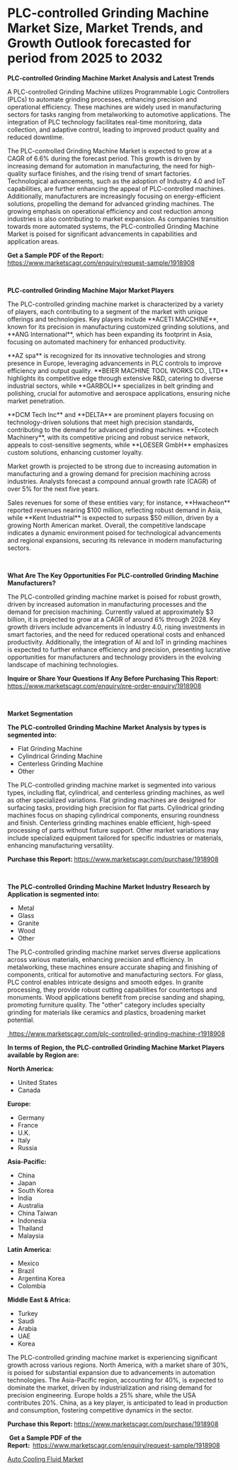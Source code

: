 <p><h1>PLC-controlled Grinding Machine Market Size, Market Trends, and Growth Outlook forecasted for period from 2025 to 2032</h1></p><p><strong>PLC-controlled Grinding Machine Market Analysis and Latest Trends</strong></p>
<p><p>A PLC-controlled Grinding Machine utilizes Programmable Logic Controllers (PLCs) to automate grinding processes, enhancing precision and operational efficiency. These machines are widely used in manufacturing sectors for tasks ranging from metalworking to automotive applications. The integration of PLC technology facilitates real-time monitoring, data collection, and adaptive control, leading to improved product quality and reduced downtime.</p><p>The PLC-controlled Grinding Machine Market is expected to grow at a CAGR of 6.6% during the forecast period. This growth is driven by increasing demand for automation in manufacturing, the need for high-quality surface finishes, and the rising trend of smart factories. Technological advancements, such as the adoption of Industry 4.0 and IoT capabilities, are further enhancing the appeal of PLC-controlled machines. Additionally, manufacturers are increasingly focusing on energy-efficient solutions, propelling the demand for advanced grinding machines. The growing emphasis on operational efficiency and cost reduction among industries is also contributing to market expansion. As companies transition towards more automated systems, the PLC-controlled Grinding Machine Market is poised for significant advancements in capabilities and application areas.</p></p>
<p><strong>Get a Sample PDF of the Report:&nbsp;</strong> <a href="https://www.marketscagr.com/enquiry/request-sample/1918908?utm_campaign=3122&utm_medium=2&utm_source=Github&utm_content=ia&utm_term=28032025&utm_id=plc-controlled-grinding-machine">https://www.marketscagr.com/enquiry/request-sample/1918908</a></p>
<p>&nbsp;</p>
<p><strong>PLC-controlled Grinding Machine Major Market Players</strong></p>
<p><p>The PLC-controlled grinding machine market is characterized by a variety of players, each contributing to a segment of the market with unique offerings and technologies. Key players include **ACETI MACCHINE**, known for its precision in manufacturing customized grinding solutions, and **ANG International**, which has been expanding its footprint in Asia, focusing on automated machinery for enhanced productivity.</p><p>**AZ spa** is recognized for its innovative technologies and strong presence in Europe, leveraging advancements in PLC controls to improve efficiency and output quality. **BEIER MACHINE TOOL WORKS CO., LTD** highlights its competitive edge through extensive R&D, catering to diverse industrial sectors, while **GARBOLI** specializes in belt grinding and polishing, crucial for automotive and aerospace applications, ensuring niche market penetration.</p><p>**DCM Tech Inc** and **DELTA** are prominent players focusing on technology-driven solutions that meet high precision standards, contributing to the demand for advanced grinding machines. **Ecotech Machinery**, with its competitive pricing and robust service network, appeals to cost-sensitive segments, while **LOESER GmbH** emphasizes custom solutions, enhancing customer loyalty.</p><p>Market growth is projected to be strong due to increasing automation in manufacturing and a growing demand for precision machining across industries. Analysts forecast a compound annual growth rate (CAGR) of over 5% for the next five years. </p><p>Sales revenues for some of these entities vary; for instance, **Hwacheon** reported revenues nearing $100 million, reflecting robust demand in Asia, while **Kent Industrial** is expected to surpass $50 million, driven by a growing North American market. Overall, the competitive landscape indicates a dynamic environment poised for technological advancements and regional expansions, securing its relevance in modern manufacturing sectors.</p></p>
<p>&nbsp;</p>
<p><strong>What Are The Key Opportunities For PLC-controlled Grinding Machine Manufacturers?</strong></p>
<p><p>The PLC-controlled grinding machine market is poised for robust growth, driven by increased automation in manufacturing processes and the demand for precision machining. Currently valued at approximately $3 billion, it is projected to grow at a CAGR of around 6% through 2028. Key growth drivers include advancements in Industry 4.0, rising investments in smart factories, and the need for reduced operational costs and enhanced productivity. Additionally, the integration of AI and IoT in grinding machines is expected to further enhance efficiency and precision, presenting lucrative opportunities for manufacturers and technology providers in the evolving landscape of machining technologies.</p></p>
<p><strong>Inquire or Share Your Questions If Any Before Purchasing This Report:</strong> <a href="https://www.marketscagr.com/enquiry/pre-order-enquiry/1918908?utm_campaign=3122&utm_medium=2&utm_source=Github&utm_content=ia&utm_term=28032025&utm_id=plc-controlled-grinding-machine">https://www.marketscagr.com/enquiry/pre-order-enquiry/1918908</a></p>
<p>&nbsp;</p>
<p><strong>Market Segmentation</strong></p>
<p><strong>The PLC-controlled Grinding Machine Market Analysis by types is segmented into:</strong></p>
<p><ul><li>Flat Grinding Machine</li><li>Cylindrical Grinding Machine</li><li>Centerless Grinding Machine</li><li>Other</li></ul></p>
<p><p>The PLC-controlled grinding machine market is segmented into various types, including flat, cylindrical, and centerless grinding machines, as well as other specialized variations. Flat grinding machines are designed for surfacing tasks, providing high precision for flat parts. Cylindrical grinding machines focus on shaping cylindrical components, ensuring roundness and finish. Centerless grinding machines enable efficient, high-speed processing of parts without fixture support. Other market variations may include specialized equipment tailored for specific industries or materials, enhancing manufacturing versatility.</p></p>
<p><strong>Purchase this Report:&nbsp;</strong><a href="https://www.marketscagr.com/purchase/1918908?utm_campaign=3122&utm_medium=2&utm_source=Github&utm_content=ia&utm_term=28032025&utm_id=plc-controlled-grinding-machine">https://www.marketscagr.com/purchase/1918908</a></p>
<p>&nbsp;</p>
<p><strong>The PLC-controlled Grinding Machine Market Industry Research by Application is segmented into:</strong></p>
<p><ul><li>Metal</li><li>Glass</li><li>Granite</li><li>Wood</li><li>Other</li></ul></p>
<p><p>The PLC-controlled grinding machine market serves diverse applications across various materials, enhancing precision and efficiency. In metalworking, these machines ensure accurate shaping and finishing of components, critical for automotive and manufacturing sectors. For glass, PLC control enables intricate designs and smooth edges. In granite processing, they provide robust cutting capabilities for countertops and monuments. Wood applications benefit from precise sanding and shaping, promoting furniture quality. The "other" category includes specialty grinding for materials like ceramics and plastics, broadening market potential.</p></p>
<p><a href="https://www.marketscagr.com/plc-controlled-grinding-machine-r1918908?utm_campaign=3122&utm_medium=2&utm_source=Github&utm_content=ia&utm_term=28032025&utm_id=plc-controlled-grinding-machine">&nbsp;https://www.marketscagr.com/plc-controlled-grinding-machine-r1918908</a></p>
<p><strong>In terms of Region, the PLC-controlled Grinding Machine Market Players available by Region are:</strong></p>
<p>
    <p> <strong> North America: </strong>
        <ul>
            <li>United States</li>
            <li>Canada</li>
        </ul>
        </p> 
    <p> <strong> Europe: </strong>
        <ul>
            <li>Germany</li>
            <li>France</li>
            <li>U.K.</li>
            <li>Italy</li>
            <li>Russia</li>
        </ul>
        </p> 
    <p> <strong> Asia-Pacific: </strong>
        <ul>
            <li>China</li>
            <li>Japan</li>
            <li>South Korea</li>
            <li>India</li>
            <li>Australia</li>
            <li>China Taiwan</li>
            <li>Indonesia</li>
            <li>Thailand</li>
            <li>Malaysia</li>
        </ul>
        </p> 
    <p> <strong> Latin America: </strong>
        <ul>
            <li>Mexico</li>
            <li>Brazil</li>
            <li>Argentina Korea</li>
            <li>Colombia</li>
        </ul>
        </p> 
    <p> <strong> Middle East & Africa: </strong>
        <ul>
            <li>Turkey</li>
            <li>Saudi</li>
            <li>Arabia</li>
            <li>UAE</li>
            <li>Korea</li>
        </ul>
    </p>
    </p>
<p><p>The PLC-controlled grinding machine market is experiencing significant growth across various regions. North America, with a market share of 30%, is poised for substantial expansion due to advancements in automation technologies. The Asia-Pacific region, accounting for 40%, is expected to dominate the market, driven by industrialization and rising demand for precision engineering. Europe holds a 25% share, while the USA contributes 20%. China, as a key player, is anticipated to lead in production and consumption, fostering competitive dynamics in the sector.</p></p>
<p><strong>Purchase this Report: </strong><a href="https://www.marketscagr.com/purchase/1918908?utm_campaign=3122&utm_medium=2&utm_source=Github&utm_content=ia&utm_term=28032025&utm_id=plc-controlled-grinding-machine">https://www.marketscagr.com/purchase/1918908</a></p>
<p>&nbsp;<strong>Get a Sample PDF of the Report:&nbsp;&nbsp;</strong><a href="https://www.marketscagr.com/enquiry/request-sample/1918908?utm_campaign=3122&utm_medium=2&utm_source=Github&utm_content=ia&utm_term=28032025&utm_id=plc-controlled-grinding-machine">https://www.marketscagr.com/enquiry/request-sample/1918908</a></p>
<p><strong></strong></p>
<p><p><a href="https://github.com/saeiddaemo/Market-Research-Report-List-1/blob/main/auto-cooling-fluid-market.md?utm_campaign=3122&utm_medium=2&utm_source=Github&utm_content=ia&utm_term=28032025&utm_id=plc-controlled-grinding-machine">Auto Cooling Fluid Market</a></p></p>